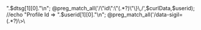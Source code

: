 <?php
 
/*
#########################################################
#       Copyright to Zatarra @ rstforums.com            #
#        Use it only with your own accounts!            #
#########################################################
*/
 
//The link variable is the only one you have to modify!!! Leave the rest as it is in order to work.
$link='https://www.facebook.com/photo.php?v=312906458876641&comment_id=6489767&offset=0&total_comments=575';
 
@preg_match_all('/sts\/([0-9]*?)\?comment/',$link,$postid);
if (!@$postid[1][0])
{
@preg_match_all('/fbid=([0-9]*?)\&set/',$link,$postid);
}
@preg_match_all("/comment_id=([0-9]*?)\&offset/",$link,$commentid);
@preg_match_all("/a.([0-9]*?).([0-9]*?).([0-9]*?)\&/",$link,$photo);
if (@$photo[2][0])
{$length=strlen($photo[2][0]);}
else
{$length=5;}
 
//Initializing cookies folder
$directory=getcwd()."/cookies";
 
//Checking if cookies folder exists
if (file_exists($directory))
{
//Eating all the cookies to avoid problems
echo shell_exec("rm -rf ./cookies/*.cookie");
}
else
{
//Creating directory
echo shell_exec("mkdir cookies");
}
 
//Initializing users and passwords
$user=file('users.txt');
 
function login($username,$password)
{
$curl = curl_init();
curl_setopt($curl, CURLOPT_URL, "https://login.facebook.com/login.php?m&next=http://m.facebook.com/home.php");
curl_setopt($curl, CURLOPT_FOLLOWLOCATION, 1);
curl_setopt($curl, CURLOPT_USERAGENT, "Mozilla/5.0 (Windows NT 6.1; WOW64; rv:19.0) Gecko/20100101 Firefox/19.0");
curl_setopt($curl, CURLOPT_RETURNTRANSFER, 1);
curl_setopt($curl, CURLOPT_POST, 1);
curl_setopt($curl, CURLOPT_SSL_VERIFYPEER, false);
curl_setopt($curl, CURLOPT_POSTFIELDS, "email=" . @$username . "&pass=" . @$password . "&login=Log In");
curl_setopt($curl, CURLOPT_ENCODING, "");
curl_setopt($curl, CURLOPT_COOKIEJAR, "cookies/$username.cookie");
curl_setopt($curl, CURLOPT_COOKIEFILE, "cookies/$username.cookie");
$curlData = curl_exec($curl);
$curlData = curl_exec($curl);
 
@preg_match_all('/name=\"fb_dtsg\" value=\"(.*?)\"/',$curlData,$dtsg);
//echo "dtsg => ".$dtsg[1][0]."\n";
@preg_match_all('/\"id\":\"(.*?)\"\}\,/',$curlData,$userid);
//echo "Profile Id => ".$userid[1][0]."\n";
@preg_match_all('/data-sigil=(.*?)\>\<table/',$curlData,$rasp);
if (@$rasp[1][0])
{
return array(0,0);
}
else
{
return array($dtsg[1][0],$userid[1][0]);
}
}
 
function likecomment($username,$password,$fpostid,$fcommentid,$flength)
{
$userdetails=login($username,$password);
 
if ($userdetails[0]!='0')
{
if ($flength==5)
{
$data='comment_id='.$fpostid.'_'.$fcommentid.'&legacy_id='.$fcommentid.'&like_action=true&ft_ent_identifier='.$fpostid.'&source=2&client_id=1375725162708%3A3550641995&ft[tn]=%3ER0]&__user='.$userdetails[1].'&__a=1&__dyn=7n8ahyj35CFUSt2u5FeDKd8q&__req=q&fb_dtsg='.$userdetails[0].'&ttstamp=26581665371788481';
}
else
{
$data='comment_id='.$fpostid.'_'.$fcommentid.'&legacy_id='.$fcommentid.'&like_action=true&ft_ent_identifier='.$fpostid.'&source=2&client_id=1375725162708%3A3550641995&ft[tn]=%3ER0]&ft[type]=44&nctr[_mod]=photos_snowlift&__user='.$userdetails[1].'&__a=1&__dyn=7n8ahyj35CFUSt2u5FeDKd8q&__req=s&fb_dtsg='.$userdetails[0].'&ttstamp=26581665371788481';
}
$curl = curl_init();
curl_setopt($curl, CURLOPT_URL, "https://www.facebook.com/ajax/ufi/comment_like.php");
curl_setopt($curl, CURLOPT_FOLLOWLOCATION, 1);
curl_setopt($curl, CURLOPT_USERAGENT, "Mozilla/5.0 (Windows NT 6.1; WOW64; rv:19.0) Gecko/20100101 Firefox/19.0");
curl_setopt($curl, CURLOPT_RETURNTRANSFER, 1);
curl_setopt($curl, CURLOPT_POST, 1);
curl_setopt($curl, CURLOPT_SSL_VERIFYPEER, false);
curl_setopt($curl, CURLOPT_POSTFIELDS, $data);
curl_setopt($curl, CURLOPT_ENCODING, "");
curl_setopt($curl, CURLOPT_COOKIEFILE, "cookies/$username.cookie");
$curlData = curl_exec($curl);
$curlData = curl_exec($curl);
echo $curlData;
}
}
 
for ($i=0;$i<count($user);$i++)
{
$fb=explode(" ",trim($user[$i]));
likecomment($fb[0],$fb[1],@$postid[1][0],@$commentid[1][0],$length);
likecomment($fb[0],$fb[1],@$postid[1][0],@$commentid[1][0],$length);
}
 
//Eating all the remain cookies
echo shell_exec("rm -rf cookies/*.cookie");
 
?>
